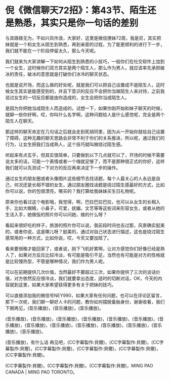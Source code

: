 # 倪《微信聊天72招》：第43节、陌生还是熟悉，其实只是你一句话的差别

与其碌碌无为，不如兴风作浪，大家好，这里是微信撩妹72周，我是尼，其实把妹就是一个和女生从陌生到熟悉，再到亲密的过程，为了能更顺利的进行下一步，我们就不能在一个阶段停留太久，那么今天呢。

我们就来为大家讲解一下如何从陌生到熟悉的小技巧，一般你们在社交软件上加到一个女生，这时候你们双方其实是两个陌生人，那么作为男人，就应该率先承担破冰的责任，破冰的意思就是打破你们冰冷的聊天状态。

也就是说开场，而这么做的好处呢，就是我们可以把自己设置成不是陌生人，这时候女生其实是能感受到的，并且下意识的反应不会把你当做陌生人来对待，之前我说过女生的一切反应都是由你造成的，女生会把你当成陌生人。

是因为你把她当成陌生人而造成的，试想一下，如果你刚开始和妹子聊天的时候，就聊一些你好啊，哎，你叫什么名字啊，这种问题给人是什么感觉呢，完全是两个陌生人在聊天。

那这样的聊天肯定在几句话之后就会走到死胡同里，因为从一开始你就给自己设置了障碍，这种无趣的聊天思路会非常不利于你们的关系推进，所以呢，通过我们的行为，让女生把我们当成熟人，这个技巧就叫做绕过陌生感。

听起来有点玄乎，但其实很简单，只要做到以下几点就可以了，开场的时候不需要说太多的话，可能一个表情或者一个嗨就足够了，而不是那种很正式的你好，这样我们就可以先测试一下对方的反应再来决定下一步的操作。

通过女生的朋友圈或者头像图片这些细节去找话题，每个人最关心的人永远是自己，何况还是长相不错的女生，通过朋友圈找话题是绕过陌生感最好的方式，比如你可以说，你的包很漂亮，哪买的？我打算给我妹妹买生日礼物呢。

原来你也看过这个电影哦，我觉得，啊，巴拉巴拉巴拉，也可以从女生的长相入手，比如大眼睛，小鼻子，可爱，妩媚，文艺等等这些词来形容女生，或者从她的生活入手，她做饭的照片你可以问她，做的什么呀？

看起来很好吃的样子，旅游的照片你可以说，我前段时间也去过那，风景确实挺美的，或者你说，这是哪儿呀？挺美的，通过对自己状态进行描述，这也是绕过陌生感常用的一种方式，比如你说，哎，今天又要加班了。

看来要很晚才能回家了，或者说，刚下飞机好累啊，让对方感觉你们好像已经是熟人了，如果对方反应比较冷淡，有可能是吸引不足，当然也有可能是对方的性格就是比较慢热型，不管是哪种情况，我们作为男人呢。

可以在前期提供几次价值，当然最好不要超过三次，如果你提供了三次的谈话价值，对方依然反应很冷淡，我们就要拿出态度，适时的切断对话，OK，今天的内容就到这里，如果大家希望获得更多有关于把妹的技巧。

可以直接添加我的微信号NEY990，如果大家有任何问题，也可以在评论区留言，那下一次呢，我们聊一聊好人卡的问题，教你如何摆脱备胎身份，谢谢收看，我们下期再见，(音乐播放)，(音乐播放)，(音乐播放)。

(音乐播放)，(音乐播放)，(音乐播放)，(音乐播放)，(音乐播放)，(音乐播放)，(音乐播放)，(音乐播放)，(音乐播放)，(音乐播放)，(音乐播放)，(音乐播放)，(音乐播放)，(音乐播放)。

(音乐播放)，有什么话 再见吧，(CC字幕製作:貝爾)，(CC字幕製作:貝爾)，(CC字幕製作:貝爾)，(CC字幕製作:貝爾)，(CC字幕製作:貝爾)，(CC字幕製作:貝爾)，(CC字幕製作:貝爾)。

(CC字幕製作:貝爾)，(CC字幕製作:貝爾)，(CC字幕製作:貝爾)，MING PAO CANADA | MING PAO TORONTO。

